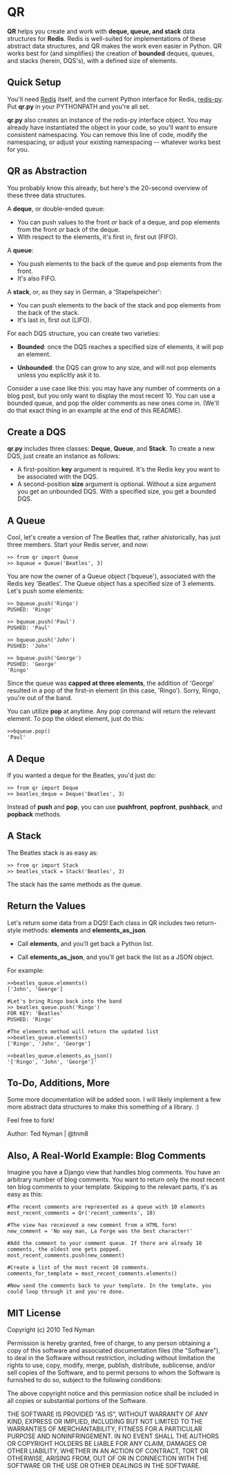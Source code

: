 QR
=====

**QR** helps you create and work with **deque, queue, and stack** data structures for **Redis**. Redis is well-suited for implementations of these abstract data structures, and QR makes the work even easier in Python. QR works best for (and simplifies) the creation of **bounded** deques, queues, and stacks (herein, DQS's), with a defined size of elements. 


Quick Setup
------------
You'll need [Redis](http://code.google.com/p/redis/ "Redis") itself, and the current Python interface for Redis, [redis-py](http://github.com/andymccurdy/redis-py "redis-py"). Put **qr.py** in your PYTHONPATH and you're all set.

**qr.py** also creates an instance of the redis-py interface object. You may already have instantiated the object in your code, so you'll want to ensure consistent namespacing. You can remove this line of code, modify the namespacing, or adjust your existing namespacing -- whatever works best for you.


QR as Abstraction
------------------

You probably know this already, but here's the 20-second overview of these three data structures.

A **deque**, or double-ended queue:

* You can push values to the front *or* back of a deque, and pop elements from the front *or* back of the deque. 
* With respect to the elements, it's first in, first out (FIFO).

A **queue**:

* You push elements to the back of the queue and pop elements from the front.
* It's also FIFO.

A **stack**, or, as they say in German, a 'Stapelspeicher':

* You can push elements to the back of the stack and pop elements from the back of the stack.
* It's last in, first out (LIFO).

For each DQS structure, you can create two varieties:

* **Bounded**: once the DQS reaches a specified size of elements, it will pop an element.

* **Unbounded**: the DQS can grow to any size, and will not pop elements unless you explicitly ask it to.

Consider a use case like this: you may have any number of comments on a blog post, but you only want to display the most recent 10. You can use a bounded queue, and pop the older comments as new ones come in. (We'll do that exact thing in an example at the end of this README).

Create a DQS 
-------------------------------------

**qr.py** includes three classes: **Deque**, **Queue**, and **Stack**. To create a new DQS, just create an instance as follows:

* A first-position **key** argument is required. It's the Redis key you want to be associated with the DQS.
* A second-position **size** argument is optional. Without a size argument you get an unbounded DQS. With a specified size, you get a bounded DQS.

A Queue
--------

Cool, let's create a version of The Beatles that, rather ahistorically, has just three members. Start your Redis server, and now:

	>> from qr import Queue
	>> bqueue = Queue('Beatles', 3)

You are now the owner of a Queue object ('bqueue'), associated with the Redis key 'Beatles'. The Queue object has a specified size of 3 elements. Let's push some elements:

	>> bqueue.push('Ringo')
	PUSHED: 'Ringo'

	>> bqueue.push('Paul')
	PUSHED: 'Paul'

	>> bqueue.push('John')
	PUSHED: 'John'

	>> bqueue.push('George')
	PUSHED: 'George' 
	'Ringo'

Since the queue was **capped at three elements**, the addition of 'George' resulted in a pop of the first-in element (in this case, 'Ringo'). Sorry, Ringo, you're out of the band.

You can utilize **pop** at anytime. Any pop command will return the relevant element. To pop the oldest element, just do this:

	>>bqueue.pop()
	'Paul'

A Deque
--------

If you wanted a deque for the Beatles, you'd just do:

	>> from qr import Deque
	>> beatles_deque = Deque('Beatles', 3)

Instead of **push** and **pop**, you can use **pushfront**, **popfront**, **pushback**, and **popback** methods.


A Stack
--------

The Beatles stack is as easy as:

	>> from qr import Stack
	>> beatles_stack = Stack('Beatles', 3)

The stack has the same methods as the queue.


Return the Values
-----------------

Let's return some data from a DQS! Each class in QR includes two return-style methods: **elements** and **elements_as_json**. 

* Call **elements**, and you'll get back a Python list. 

* Call **elements_as_json**, and you'll get back the list as a JSON object.

For example:

	>>beatles_queue.elements()
	['John', 'George']

	#Let's bring Ringo back into the band
	>> beatles_queue.push('Ringo')
	FOR KEY: 'Beatles'
	PUSHED: 'Ringo'

	#The elements method will return the updated list
	>>beatles_queue.elements()
	['Ringo', 'John', 'George']

	>>beatles_queue.elements_as_json()
	'['Ringo', 'John', 'George']'

To-Do, Additions, More
-----------------------

Some more documentation will be added soon. I will likely implement a few more abstract data structures to make this something of a library. :)

Feel free to fork! 

Author: Ted Nyman | @tnm8

Also, A Real-World Example: Blog Comments
-----------------------------------

Imagine you have a Django view that handles blog comments. You have an arbitrary number of blog comments. You want to return only the most recent ten blog comments to your template. Skipping to the relevant parts, it's as easy as this:

	#The recent comments are represented as a queue with 10 elements
	most_recent_comments = Qr('recent_comments', 10)

	#The view has receieved a new comment from a HTML form!
	new_comment = 'No way man, La Forge was the best character!'

	#Add the comment to your comment queue. If there are already 10 comments, the oldest one gets popped.
	most_recent_comments.push(new_comment)

	#Create a list of the most recent 10 comments.
	comments_for_template = most_recent_comments.elements()

	#Now send the comments back to your template. In the template, you could loop through it and you're done.


	
MIT License
------------

Copyright (c) 2010 Ted Nyman

Permission is hereby granted, free of charge, to any person obtaining a copy of this software and associated documentation files (the "Software"), to deal in the Software without restriction, including without limitation the rights to use, copy, modify, merge, publish, distribute, sublicense, and/or sell copies of the Software, and to permit persons to whom the Software is furnished to do so, subject to the following conditions:

The above copyright notice and this permission notice shall be included in all copies or substantial portions of the Software.

THE SOFTWARE IS PROVIDED "AS IS", WITHOUT WARRANTY OF ANY KIND, EXPRESS OR IMPLIED, INCLUDING BUT NOT LIMITED TO THE WARRANTIES OF MERCHANTABILITY, FITNESS FOR A PARTICULAR PURPOSE AND NONINFRINGEMENT. IN NO EVENT SHALL THE AUTHORS OR COPYRIGHT HOLDERS BE LIABLE FOR ANY CLAIM, DAMAGES OR OTHER LIABILITY, WHETHER IN AN ACTION OF CONTRACT, TORT OR OTHERWISE, ARISING FROM, OUT OF OR IN CONNECTION WITH THE SOFTWARE OR THE USE OR OTHER DEALINGS IN THE SOFTWARE.
